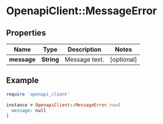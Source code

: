 # OpenapiClient::MessageError

## Properties

| Name | Type | Description | Notes |
| ---- | ---- | ----------- | ----- |
| **message** | **String** | Message text. | [optional] |

## Example

```ruby
require 'openapi_client'

instance = OpenapiClient::MessageError.new(
  message: null
)
```

